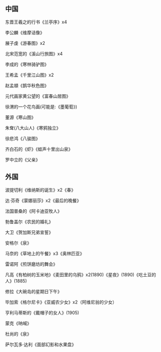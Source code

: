 ## 中国
东晋王羲之的行书《兰亭序》x4

李公麟《维摩诘像》

展子虔《游春图》x2

北宋范宽的《溪山行旅图》x4

李成的《寒林骑驴图》

王希孟《千里江山图》x2

赵孟頫《鹊华秋色图》

元代画家黄公望的《富春山居图》

徐渭的一个花鸟画(可能是:《墨葡萄》)

董源《寒山图》

朱耷(八大山人)《寒鸦独立》

徐悲鸿《八骏图》

齐白石的《虾》《蛙声十里出山泉》

罗中立的《父亲》

## 外国
波提切利《维纳斯的诞生》x2《春》

达·芬奇《蒙娜丽莎》x2《最后的晚餐》

法国普桑的《阿卡迪亚牧人》

勃鲁盖尔《农民的婚礼》

大卫《贺加斯兄弟宣誓》

安格尔《泉》

马奈的《草地上的午餐》x3《奥林匹亚》

雷诺阿《煎饼磨坊的舞会》

凡高《有柏树的玉米地》《麦田里的乌鸦》x2(1890)《星夜》(1890)《吃土豆的人》(1885)

修拉《大碗岛的星期日下午》

毕加索《格尔尼卡》《亚威农少女》x2（阿维尼翁的少女）

亨利马蒂斯的《戴帽子的女人》(1905)

蒙克《呐喊》

杜尚的《泉》

萨尔瓦多·达利《面部幻影和水果盘》


